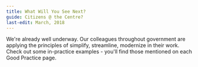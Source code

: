 ```yaml
---
title: What Will You See Next?
guide: Citizens @ the Centre?
last-edit: March, 2018
---
```


We're already well underway. Our colleagues throughout government are applying the principles of simplify, streamline, modernize in their work. Check out some in-practice examples - you'll find those mentioned on each Good Practice page.
